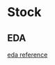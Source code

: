 
# Stock 

## EDA

[eda reference](https://www.analyticsvidhya.com/blog/2021/07/stock-prices-analysis-with-python/)
